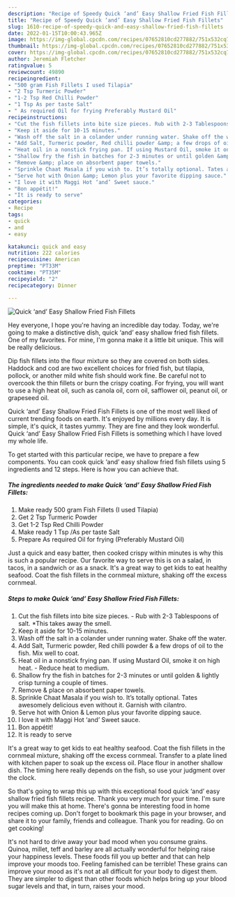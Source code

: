 ```yaml
---
description: "Recipe of Speedy Quick ‘and’ Easy Shallow Fried Fish Fillets"
title: "Recipe of Speedy Quick ‘and’ Easy Shallow Fried Fish Fillets"
slug: 1610-recipe-of-speedy-quick-and-easy-shallow-fried-fish-fillets
date: 2022-01-15T10:00:43.965Z
image: https://img-global.cpcdn.com/recipes/07652810cd277882/751x532cq70/quick-and-easy-shallow-fried-fish-fillets-recipe-main-photo.jpg
thumbnail: https://img-global.cpcdn.com/recipes/07652810cd277882/751x532cq70/quick-and-easy-shallow-fried-fish-fillets-recipe-main-photo.jpg
cover: https://img-global.cpcdn.com/recipes/07652810cd277882/751x532cq70/quick-and-easy-shallow-fried-fish-fillets-recipe-main-photo.jpg
author: Jeremiah Fletcher
ratingvalue: 5
reviewcount: 49890
recipeingredient:
- "500 gram Fish Fillets I used Tilapia"
- "2 Tsp Turmeric Powder"
- "1-2 Tsp Red Chilli Powder"
- "1 Tsp As per taste Salt"
- " As required Oil for frying Preferably Mustard Oil"
recipeinstructions:
- "Cut the fish fillets into bite size pieces. Rub with 2-3 Tablespoons of salt. *This takes away the smell."
- "Keep it aside for 10-15 minutes."
- "Wash off the salt in a colander under running water. Shake off the water."
- "Add Salt, Turmeric powder, Red chilli powder &amp; a few drops of oil to the fish. Mix well to coat."
- "Heat oil in a nonstick frying pan. If using Mustard Oil, smoke it on high heat.  Reduce heat to medium."
- "Shallow fry the fish in batches for 2-3 minutes or until golden &amp; lightly crisp turning a couple of times."
- "Remove &amp; place on absorbent paper towels."
- "Sprinkle Chaat Masala if you wish to. It’s totally optional. Tates awesomely delicious even without it. Garnish with cilantro."
- "Serve hot with Onion &amp; Lemon plus your favorite dipping sauce."
- "I love it with Maggi Hot ‘and’ Sweet sauce."
- "Bon appétit!"
- "It is ready to serve"
categories:
- Recipe
tags:
- quick
- and
- easy

katakunci: quick and easy 
nutrition: 222 calories
recipecuisine: American
preptime: "PT33M"
cooktime: "PT35M"
recipeyield: "2"
recipecategory: Dinner

---
```



![Quick ‘and’ Easy Shallow Fried Fish Fillets](https://img-global.cpcdn.com/recipes/07652810cd277882/751x532cq70/quick-and-easy-shallow-fried-fish-fillets-recipe-main-photo.jpg)

Hey everyone, I hope you're having an incredible day today. Today, we're going to make a distinctive dish, quick ‘and’ easy shallow fried fish fillets. One of my favorites. For mine, I'm gonna make it a little bit unique. This will be really delicious.

Dip fish fillets into the flour mixture so they are covered on both sides. Haddock and cod are two excellent choices for fried fish, but tilapia, pollock, or another mild white fish should work fine. Be careful not to overcook the thin fillets or burn the crispy coating. For frying, you will want to use a high heat oil, such as canola oil, corn oil, safflower oil, peanut oil, or grapeseed oil.

Quick ‘and’ Easy Shallow Fried Fish Fillets is one of the most well liked of current trending foods on earth. It's enjoyed by millions every day. It is simple, it's quick, it tastes yummy. They are fine and they look wonderful. Quick ‘and’ Easy Shallow Fried Fish Fillets is something which I have loved my whole life.


To get started with this particular recipe, we have to prepare a few components. You can cook quick ‘and’ easy shallow fried fish fillets using 5 ingredients and 12 steps. Here is how you can achieve that.

<!--inarticleads1-->

##### The ingredients needed to make Quick ‘and’ Easy Shallow Fried Fish Fillets:

1. Make ready 500 gram Fish Fillets (I used Tilapia)
1. Get 2 Tsp Turmeric Powder
1. Get 1-2 Tsp Red Chilli Powder
1. Make ready 1 Tsp /As per taste Salt
1. Prepare  As required Oil for frying (Preferably Mustard Oil)


Just a quick and easy batter, then cooked crispy within minutes is why this is such a popular recipe. Our favorite way to serve this is on a salad, in tacos, in a sandwich or as a snack. It&#39;s a great way to get kids to eat healthy seafood. Coat the fish fillets in the cornmeal mixture, shaking off the excess cornmeal. 

<!--inarticleads2-->

##### Steps to make Quick ‘and’ Easy Shallow Fried Fish Fillets:

1. Cut the fish fillets into bite size pieces. - Rub with 2-3 Tablespoons of salt. *This takes away the smell.
1. Keep it aside for 10-15 minutes.
1. Wash off the salt in a colander under running water. Shake off the water.
1. Add Salt, Turmeric powder, Red chilli powder &amp; a few drops of oil to the fish. Mix well to coat.
1. Heat oil in a nonstick frying pan. If using Mustard Oil, smoke it on high heat.  - Reduce heat to medium.
1. Shallow fry the fish in batches for 2-3 minutes or until golden &amp; lightly crisp turning a couple of times.
1. Remove &amp; place on absorbent paper towels.
1. Sprinkle Chaat Masala if you wish to. It’s totally optional. Tates awesomely delicious even without it. Garnish with cilantro.
1. Serve hot with Onion &amp; Lemon plus your favorite dipping sauce.
1. I love it with Maggi Hot ‘and’ Sweet sauce.
1. Bon appétit!
1. It is ready to serve


It&#39;s a great way to get kids to eat healthy seafood. Coat the fish fillets in the cornmeal mixture, shaking off the excess cornmeal. Transfer to a plate lined with kitchen paper to soak up the excess oil. Place flour in another shallow dish. The timing here really depends on the fish, so use your judgment over the clock. 

So that's going to wrap this up with this exceptional food quick ‘and’ easy shallow fried fish fillets recipe. Thank you very much for your time. I'm sure you will make this at home. There's gonna be interesting food in home recipes coming up. Don't forget to bookmark this page in your browser, and share it to your family, friends and colleague. Thank you for reading. Go on get cooking!

It's not hard to drive away your bad mood when you consume grains. Quinoa, millet, teff and barley are all actually wonderful for helping raise your happiness levels. These foods fill you up better and that can help improve your moods too. Feeling famished can be terrible! These grains can improve your mood as it's not at all difficult for your body to digest them. They are simpler to digest than other foods which helps bring up your blood sugar levels and that, in turn, raises your mood.
